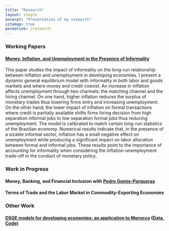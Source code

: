 ```yaml
---
title: "Research"
layout: single
excerpt: "Presentation of my research"
sitemap: true
permalink: /research
---
```


### Working Papers

#### [Money, Inflation, and Unemployment in the Presence of Informality](https://ideas.repec.org/p/zur/econwp/248.html)

This paper studies the impact of informality on the long-run relationship between inflation and unemployment in developing economies. I present a dynamic general equilibrium model with informality in both labor and goods markets and where money and credit coexist. An increase in inflation affects unemployment through two channels: the matching channel and the hiring channel. On one hand, higher inflation reduces the surplus of monetary trades thus lowering firms entry and increasing unemployment. On the other hand, the lower impact of inflation on formal transactions where credit is partially available shifts firms hiring decision from high separation informal jobs to low separation formal jobs thus reducing unemployment. The model is calibrated to match certain long-run statistics of the Brazilian economy. Numerical results indicate that, in the presence of a sizable informal sector, inflation has a small negative effect on unemployment while producing a significant impact on labor allocation between formal and informal jobs. These results point to the importance of accounting for informality when considering the inflation-unemployment trade-off in the conduct of monetary policy.

### Work in Progress

#### Money, Banking, and Financial Inclusion with [Pedro Gomis-Porqueras](https://sites.google.com/site/pedrogomisporqueras/)

#### Terms of Trade and the Labor Market in Commodity-Exporting Economies

### Other Work

#### [DSGE models for developing economies: an application to Morocco](https://www.dropbox.com/s/klqaj4afa9baasv/Master_thesis-DSGE_developing_econ-Final.pdf?raw=1) ([Data](https://www.dropbox.com/s/vcvmrj2pm7usi0x/NK_SOE_Data.xlsx?raw=1), [Code](https://www.dropbox.com/s/7tga95wuabfynqx/nk_soe_inf_code.zip?raw=1))
